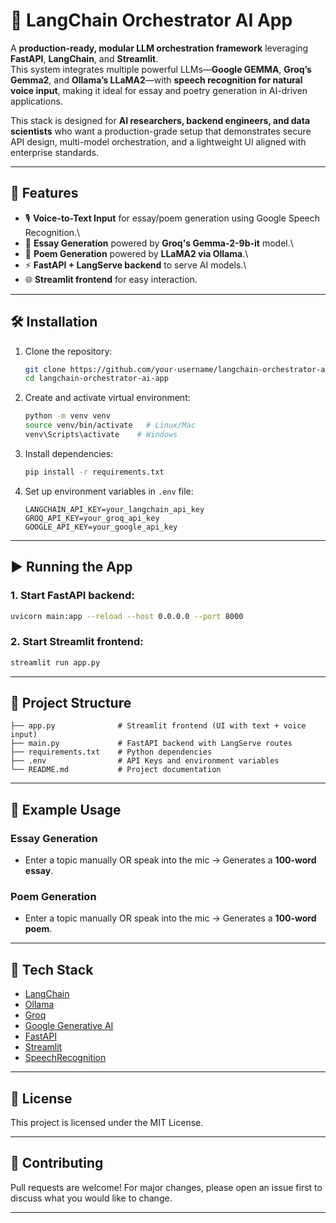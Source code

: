 # 🎤 LangChain Orchestrator AI App

A **production-ready, modular LLM orchestration framework** leveraging **FastAPI**, **LangChain**, and **Streamlit**.  
This system integrates multiple powerful LLMs—**Google GEMMA**, **Groq’s Gemma2**, and **Ollama’s LLaMA2**—with **speech recognition for natural voice input**, making it ideal for essay and poetry generation in AI-driven applications.

This stack is designed for **AI researchers, backend engineers, and data scientists** who want a production-grade setup that demonstrates secure API design, multi-model orchestration, and a lightweight UI aligned with enterprise standards.

------------------------------------------------------------------------

## 🚀 Features

-   🎙️ **Voice-to-Text Input** for essay/poem generation using Google
    Speech Recognition.\
-   📝 **Essay Generation** powered by **Groq's Gemma-2-9b-it** model.\
-   🎵 **Poem Generation** powered by **LLaMA2 via Ollama**.\
-   ⚡ **FastAPI + LangServe backend** to serve AI models.\
-   🌐 **Streamlit frontend** for easy interaction.

------------------------------------------------------------------------

## 🛠️ Installation

1.  Clone the repository:

    ``` bash
    git clone https://github.com/your-username/langchain-orchestrator-ai-app.git
    cd langchain-orchestrator-ai-app
    ```

2.  Create and activate virtual environment:

    ``` bash
    python -m venv venv
    source venv/bin/activate   # Linux/Mac
    venv\Scripts\activate    # Windows
    ```

3.  Install dependencies:

    ``` bash
    pip install -r requirements.txt
    ```

4.  Set up environment variables in `.env` file:

    ``` env
    LANGCHAIN_API_KEY=your_langchain_api_key
    GROQ_API_KEY=your_groq_api_key
    GOOGLE_API_KEY=your_google_api_key
    ```

------------------------------------------------------------------------

## ▶️ Running the App

### 1. Start FastAPI backend:

``` bash
uvicorn main:app --reload --host 0.0.0.0 --port 8000
```

### 2. Start Streamlit frontend:

``` bash
streamlit run app.py
```

------------------------------------------------------------------------

## 📂 Project Structure

    ├── app.py              # Streamlit frontend (UI with text + voice input)
    ├── main.py             # FastAPI backend with LangServe routes
    ├── requirements.txt    # Python dependencies
    ├── .env                # API Keys and environment variables
    └── README.md           # Project documentation

------------------------------------------------------------------------

## 🎤 Example Usage

### Essay Generation

-   Enter a topic manually OR speak into the mic → Generates a
    **100-word essay**.

### Poem Generation

-   Enter a topic manually OR speak into the mic → Generates a
    **100-word poem**.

------------------------------------------------------------------------

## 🔧 Tech Stack

-   [LangChain](https://www.langchain.com/)
-   [Ollama](https://ollama.ai/)
-   [Groq](https://groq.com/)
-   [Google Generative AI](https://ai.google/)
-   [FastAPI](https://fastapi.tiangolo.com/)
-   [Streamlit](https://streamlit.io/)
-   [SpeechRecognition](https://pypi.org/project/SpeechRecognition/)

------------------------------------------------------------------------

## 📝 License

This project is licensed under the MIT License.

------------------------------------------------------------------------

## 🤝 Contributing

Pull requests are welcome! For major changes, please open an issue first
to discuss what you would like to change.

------------------------------------------------------------------------



